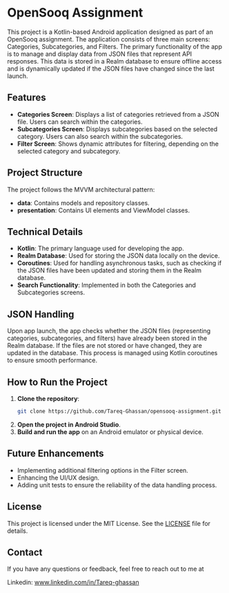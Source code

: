 
# OpenSooq Assignment

This project is a Kotlin-based Android application designed as part of an OpenSooq assignment. The application consists of three main screens: Categories, Subcategories, and Filters. The primary functionality of the app is to manage and display data from JSON files that represent API responses. This data is stored in a Realm database to ensure offline access and is dynamically updated if the JSON files have changed since the last launch.

## Features

- **Categories Screen**: Displays a list of categories retrieved from a JSON file. Users can search within the categories.
- **Subcategories Screen**: Displays subcategories based on the selected category. Users can also search within the subcategories.
- **Filter Screen**: Shows dynamic attributes for filtering, depending on the selected category and subcategory.

## Project Structure

The project follows the MVVM architectural pattern:

- **data**: Contains models and repository classes.
- **presentation**: Contains UI elements and ViewModel classes.

## Technical Details

- **Kotlin**: The primary language used for developing the app.
- **Realm Database**: Used for storing the JSON data locally on the device.
- **Coroutines**: Used for handling asynchronous tasks, such as checking if the JSON files have been updated and storing them in the Realm database.
- **Search Functionality**: Implemented in both the Categories and Subcategories screens.

## JSON Handling

Upon app launch, the app checks whether the JSON files (representing categories, subcategories, and filters) have already been stored in the Realm database. If the files are not stored or have changed, they are updated in the database. This process is managed using Kotlin coroutines to ensure smooth performance.

## How to Run the Project

1. **Clone the repository**:
   ```bash
   git clone https://github.com/Tareq-Ghassan/opensooq-assignment.git
   ```
2. **Open the project in Android Studio**.
3. **Build and run the app** on an Android emulator or physical device.

## Future Enhancements

- Implementing additional filtering options in the Filter screen.
- Enhancing the UI/UX design.
- Adding unit tests to ensure the reliability of the data handling process.

## License

This project is licensed under the MIT License. See the [LICENSE](LICENSE) file for details.

## Contact

If you have any questions or feedback, feel free to reach out to me at

Linkedin: www.linkedin.com/in/Tareq-ghassan
